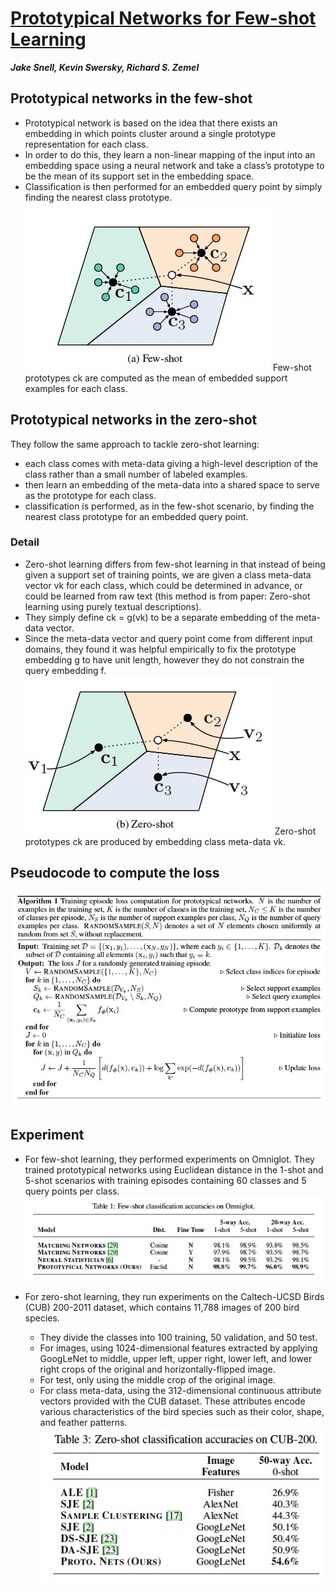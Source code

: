 # [Prototypical Networks for Few-shot Learning](https://arxiv.org/pdf/1703.05175.pdf) 
***Jake Snell, Kevin Swersky, Richard S. Zemel***

## Prototypical networks in the few-shot 
- Prototypical network is based on the idea that there exists an embedding in which points cluster around a single prototype representation for each class. 
- In order to do this, they learn a non-linear mapping of the input into an embedding space using a neural network and take a class’s prototype to be the mean of its support set in the embedding space. 
- Classification is then performed for an embedded query point by simply finding the nearest class prototype. 
![few-shot](images/PrototypicalNN/few-shot.png)
Few-shot prototypes ck are computed as the mean of embedded support examples for each class. 

## Prototypical networks in the zero-shot
They follow the same approach to tackle zero-shot learning:
- each class comes with meta-data giving a high-level description of the class rather than a small number of labeled examples. 
- then learn an embedding of the meta-data into a shared space to serve as the prototype for each class. 
- classification is performed, as in the few-shot scenario, by finding the nearest class prototype for an embedded query point. 

### Detail 
- Zero-shot learning differs from few-shot learning in that instead of being given a support set of training points, we are given a class meta-data vector vk for each class, which could be determined in advance, or could be learned from raw text (this method is from paper: Zero-shot learning using purely textual descriptions).
- They simply define ck = g(vk)  to be a separate embedding of the meta-data vector. 
- Since the meta-data vector and query point come from different input domains, they found it was helpful empirically to fix the prototype embedding g to have unit length, however they do not constrain the query embedding f.
![zero-shot](images/PrototypicalNN/zero-shot.png)
Zero-shot prototypes ck are produced by embedding class meta-data vk. 

## Pseudocode to compute the loss
![pseudocode](images/PrototypicalNN/pseudocode.png)

## Experiment
- For few-shot learning, they performed experiments on Omniglot. They trained prototypical networks using Euclidean distance in the 1-shot and 5-shot scenarios with training episodes containing 60 classes and 5 query points per class.
![experiment1](images/PrototypicalNN/experiment1.png)

- For zero-shot learning, they run experiments on the Caltech-UCSD Birds (CUB) 200-2011 dataset, which contains 11,788 images of 200 bird species.
    - They divide the classes into 100 training, 50 validation, and 50 test.
    - For images, using 1024-dimensional features extracted by applying GoogLeNet to middle, upper left, upper right, lower left, and lower right crops of the original and horizontally-flipped image.
    - For test, only using the middle crop of the original image.
    - For class meta-data, using the 312-dimensional continuous attribute vectors provided with the CUB dataset. These attributes encode various characteristics of the bird species such as their color, shape, and feather patterns.
![experiment2](images/PrototypicalNN/experiment2.png)


